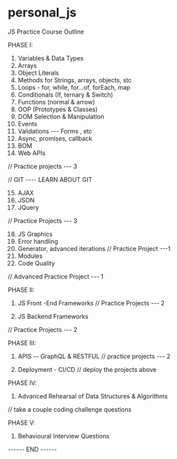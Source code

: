 # personal_js
JS Practice Course Outline



PHASE I: 

1. Variables & Data Types
2. Arrays
3. Object Literals
4. Methods for Strings, arrays, objects, stc
5. Loops - for, while, for...of, forEach, map
6. Conditionals (If, ternary & Switch)
7. Functions (normal & arrow)
8. OOP (Prototypes & Classes)
9. DOM Selection & Manipulation
10. Events
11. Validations --- Forms , etc 
12. Async, promises, callback
13. BOM
14. Web APIs

//  Practice projects --- 3

//  GIT ---- LEARN ABOUT GIT

15. AJAX
16. JSON
17. JQuery

//   Practice Projects --- 3

18. JS Graphics
19. Error handling
20. Generator, advanced iterations
//   Practice Project ---1 
21. Modules
22. Code Quality 

//  Advanced Practice Project --- 1


PHASE II:
1. JS Front -End Frameworks
//  Practice Projects --- 2

2. JS Backend Frameworks

// Practice Projects --- 2

PHASE III:

1. APIS -- GraphQL & RESTFUL
//  practice projects --- 2

2. Deployment - CI/CD 
//  deploy the projects above

PHASE IV:
1. Advanced Rehearsal of Data Structures & Algorithms 

//  take a couple coding challenge questions

PHASE V:
1. Behavioural Interview Questions

------ END ------
